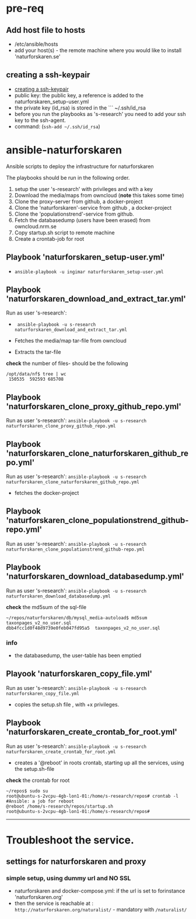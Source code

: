 # pre-req 

## Add host file to hosts
- /etc/ansible/hosts
- add your host(s) - the remote machine where you would like to install 'naturforskaren.se'



## creating a ssh-keypair
- [creating a ssh-keypair](https://docs.github.com/en/authentication/connecting-to-github-with-ssh/generating-a-new-ssh-key-and-adding-it-to-the-ssh-agent) 
- public key: the public key, a reference is added to the naturforskaren_setup-user.yml
- the private key (id_rsa) is stored in the ``` ~/.ssh/id_rsa 
- before you run the playbooks as 's-research' you need to add your ssh key to the ssh-agent.
- command: (``` ssh-add ~/.ssh/id_rsa ```)

# ansible-naturforskaren
Ansible scripts to deploy the infrastructure for naturforskaren

The playbooks should be run in the following order.
1. setup the user 's-research' with privileges and with a key
2. Download the media/maps from owncloud (**note** this takes some time)
3. Clone the proxy-server from github, a docker-project
4. Clone the 'naturforskaren'-service from github , a docker-project
5. Clone the 'populationstrend'-service from github.
6. Fetch the databasedump (users have been erased) from owncloud.nrm.se
7. Copy startup.sh script to remote machine
8. Create a crontab-job for root



## Playbook 'naturforskaren_setup-user.yml'
- ``` ansible-playbook -u ingimar naturforskaren_setup-user.yml ```

## Playbook 'naturforskaren_download_and_extract_tar.yml'
Run as user 's-research':
- ``` ansible-playbook -u s-research naturforskaren_download_and_extract_tar.yml```

- Fetches the media/map tar-file from owncloud
- Extracts the tar-file

**check** the number of files- should be the following 
```
/opt/data/nf$ tree | wc
 150535  592593 685708
``` 

## Playbook 'naturforskaren_clone_proxy_github_repo.yml'
Run as user 's-research':  ```ansible-playbook -u s-research naturforskaren_clone_proxy_github_repo.yml```

## Playbook 'naturforskaren_clone_naturforskaren_github_repo.yml'
Run as user 's-research': ```ansible-playbook -u s-research naturforskaren_clone_naturforskaren_github_repo.yml```
- fetches the docker-project

## Playbook 'naturforskaren_clone_populationstrend_github-repo.yml'
Run as user 's-research': ```ansible-playbook -u s-research naturforskaren_clone_populationstrend_github-repo.yml```

## Playbook 'naturforskaren_download_databasedump.yml' 
Run as user 's-research':  ```ansible-playbook -u s-research naturforskaren_download_databasedump.yml```

**check** the md5sum of the sql-file
```
~/repos/naturforskaren/db/mysql_media-autoload$ md5sum taxonpages_v2_no_user.sql 
dbb4fcc1d0f48d9739e0feb047fd95a5  taxonpages_v2_no_user.sql
``` 

### info
- the databasedump, the user-table has been emptied


## Playook 'naturforskaren_copy_file.yml'
Run as user 's-research':  ```ansible-playbook -u s-research naturforskaren_copy_file.yml``` 

- copies the setup.sh file , with +x privileges.

## Playbook 'naturforskaren_create_crontab_for_root.yml'
Run as user 's-research': ```ansible-playbook -u s-research naturforskaren_create_crontab_for_root.yml``` 

- creates a '@reboot' in roots crontab, starting up all the services, using the setup.sh-file

**check** the crontab for root
```
~/repos$ sudo su
root@ubuntu-s-2vcpu-4gb-lon1-01:/home/s-research/repos# crontab -l
#Ansible: a job for reboot
@reboot /home/s-research/repos/startup.sh
root@ubuntu-s-2vcpu-4gb-lon1-01:/home/s-research/repos#
```

-----------------
# Troubleshoot the service.

## settings for naturforskaren and proxy

### simple setup, using dummy url and NO SSL
- naturforskaren and docker-compose.yml: if the url is set to forinstance 'naturforskaren.org'
- then the service is reachable at : ``` http://naturforskaren.org/naturalist/ ``` - mandatory with ```/naturalist/```
